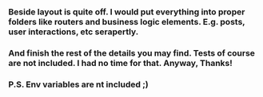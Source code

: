 ### Beside layout is quite off. I would put everything into proper folders like routers and business logic elements. E.g. posts, user interactions, etc serapertly.
### And finish the rest of the details you may find. Tests of course are not included. I had no time for that. Anyway, Thanks!
### P.S. Env variables are nt included ;)